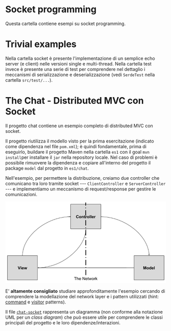 # Socket programming

Questa cartella contiene esempi su socket programming.

# Trivial examples

Nella cartella socket è presente l'implementazione di un semplice echo server (e client) nelle versioni single e multi-thread.
Nella cartella test invece è presente una serie di test per comprendere nel dettaglio i meccanismi di serializzazione e deserializzazione (vedi `SerdeTest` nella cartella `src/test/...`).

# The Chat - Distributed MVC con Socket

Il progetto chat contiene un esempio completo di distributed MVC con socket.

Il progetto riutilizza il modello visto per la prima esercitazione (indicato come dipendenza nel file `pom.xml`); è quindi fondamentale, prima di eseguirlo, buildare il progetto Maven nella cartella `es1` con il goal `mvn install`per installare il `jar` nella repository locale. Nel caso di problemi è possibile rimuovere la dipendenza e copiare all'interno del progetto il package `model` dal progetto in `es1/chat`.

Nell'esempio, per permettere la distribuzione, creiamo due controller che comunicano tra loro tramite socket --- `ClientController` e `ServerController` --- e implementiamo un meccanismo di request/response per gestire le comunicazioni.

![chat-socket architecture](dMVC.png)

E' __altamente consigliato__ studiare approfonditamente l'esempio cercando di comprendere la modellazione del network layer e i pattern utilizzati (hint: [command](https://en.wikipedia.org/wiki/Command_pattern) e [visitor](https://en.wikipedia.org/wiki/Visitor_pattern) patterns).

Il file [`chat-socket`](chat-socket.png) rappresenta un diagramma (non conforme alla notazione UML per un _class diagram_) che può essere utile per comprendere le classi principali del progetto e le loro dipendenze/interazioni.



